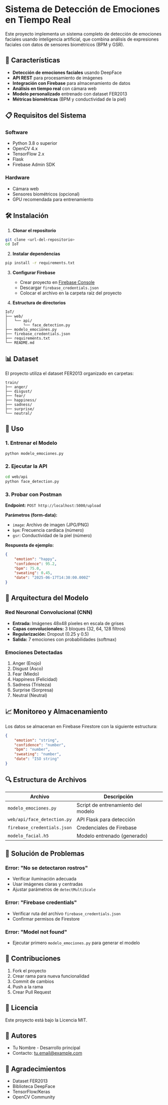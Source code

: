 # Sistema de Detección de Emociones en Tiempo Real

Este proyecto implementa un sistema completo de detección de emociones faciales usando inteligencia artificial, que combina análisis de expresiones faciales con datos de sensores biométricos (BPM y GSR).

## 🚀 Características

- **Detección de emociones faciales** usando DeepFace
- **API REST** para procesamiento de imágenes
- **Integración con Firebase** para almacenamiento de datos
- **Análisis en tiempo real** con cámara web
- **Modelo personalizado** entrenado con dataset FER2013
- **Métricas biométricas** (BPM y conductividad de la piel)

## 📋 Requisitos del Sistema

### Software
- Python 3.8 o superior
- OpenCV 4.x
- TensorFlow 2.x
- Flask
- Firebase Admin SDK

### Hardware
- Cámara web
- Sensores biométricos (opcional)
- GPU recomendada para entrenamiento

## 🛠️ Instalación

1. **Clonar el repositorio**
```bash
git clone <url-del-repositorio>
cd IoT
```

2. **Instalar dependencias**
```bash
pip install -r requirements.txt
```

3. **Configurar Firebase**
   - Crear proyecto en [Firebase Console](https://console.firebase.google.com/)
   - Descargar `firebase_credentials.json`
   - Colocar el archivo en la carpeta raíz del proyecto

4. **Estructura de directorios**
```
IoT/
├── web/
│   └── api/
│       └── face_detection.py
├── modelo_emociones.py
├── firebase_credentials.json
├── requirements.txt
└── README.md
```

## 📊 Dataset

El proyecto utiliza el dataset FER2013 organizado en carpetas:

```
train/
├── anger/
├── disgust/
├── fear/
├── happiness/
├── sadness/
├── surprise/
└── neutral/
```

## 🔧 Uso

### 1. Entrenar el Modelo
```bash
python modelo_emociones.py
```

### 2. Ejecutar la API
```bash
cd web/api
python face_detection.py
```

### 3. Probar con Postman

**Endpoint:** `POST http://localhost:5000/upload`

**Parámetros (form-data):**
- `image`: Archivo de imagen (JPG/PNG)
- `bpm`: Frecuencia cardíaca (número)
- `gsr`: Conductividad de la piel (número)

**Respuesta de ejemplo:**
```json
{
    "emotion": "happy",
    "confidence": 95.2,
    "bpm": 75.0,
    "sweating": 0.45,
    "date": "2025-06-17T14:30:00.000Z"
}
```

## 🧠 Arquitectura del Modelo

### Red Neuronal Convolucional (CNN)
- **Entrada:** Imágenes 48x48 píxeles en escala de grises
- **Capas convolucionales:** 3 bloques (32, 64, 128 filtros)
- **Regularización:** Dropout (0.25 y 0.5)
- **Salida:** 7 emociones con probabilidades (softmax)

### Emociones Detectadas
1. Anger (Enojo)
2. Disgust (Asco)
3. Fear (Miedo)
4. Happiness (Felicidad)
5. Sadness (Tristeza)
6. Surprise (Sorpresa)
7. Neutral (Neutral)

## 📈 Monitoreo y Almacenamiento

Los datos se almacenan en Firebase Firestore con la siguiente estructura:

```json
{
    "emotion": "string",
    "confidence": "number",
    "bpm": "number",
    "sweating": "number",
    "date": "ISO string"
}
```

## 🔍 Estructura de Archivos

| Archivo | Descripción |
|---------|-------------|
| `modelo_emociones.py` | Script de entrenamiento del modelo |
| `web/api/face_detection.py` | API Flask para detección |
| `firebase_credentials.json` | Credenciales de Firebase |
| `modelo_facial.h5` | Modelo entrenado (generado) |

## 🚨 Solución de Problemas

### Error: "No se detectaron rostros"
- Verificar iluminación adecuada
- Usar imágenes claras y centradas
- Ajustar parámetros de `detectMultiScale`

### Error: "Firebase credentials"
- Verificar ruta del archivo `firebase_credentials.json`
- Confirmar permisos de Firestore

### Error: "Model not found"
- Ejecutar primero `modelo_emociones.py` para generar el modelo

## 🤝 Contribuciones

1. Fork el proyecto
2. Crear rama para nueva funcionalidad
3. Commit de cambios
4. Push a la rama
5. Crear Pull Request

## 📄 Licencia

Este proyecto está bajo la Licencia MIT.

## 👥 Autores

- Tu Nombre - Desarrollo principal
- Contacto: tu.email@example.com

## 🙏 Agradecimientos

- Dataset FER2013
- Biblioteca DeepFace
- TensorFlow/Keras
- OpenCV Community